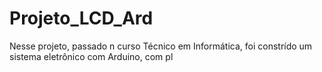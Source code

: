 # Projeto_LCD_Ard
Nesse projeto, passado n curso Técnico em Informática, foi constrído um sistema eletrônico com Arduino, com pl
